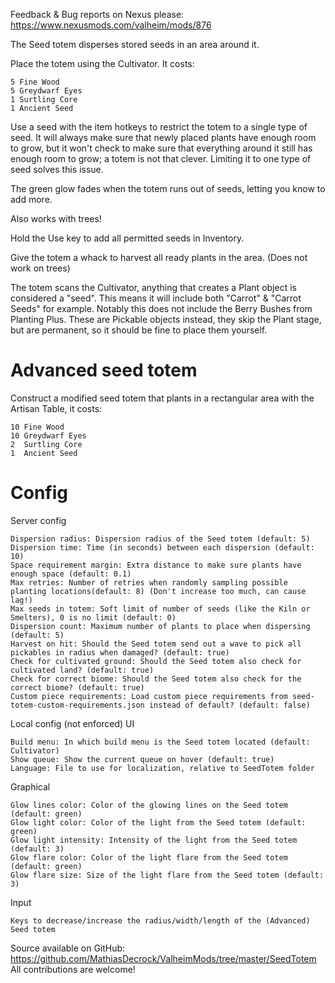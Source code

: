Feedback & Bug reports on Nexus please: https://www.nexusmods.com/valheim/mods/876

The Seed totem disperses stored seeds in an area around it.

Place the totem using the Cultivator. It costs:

    5 Fine Wood
    5 Greydwarf Eyes
    1 Surtling Core
    1 Ancient Seed

Use a seed with the item hotkeys to restrict the totem to a single type of seed. It will always make sure that newly placed plants have enough room to grow, but it won't check to make sure that everything around it still has enough room to grow; a totem is not that clever. Limiting it to one type of seed solves this issue.

The green glow fades when the totem runs out of seeds, letting you know to add more.

Also works with trees!

Hold the Use key to add all permitted seeds in Inventory.

Give the totem a whack to harvest all ready plants in the area. (Does not work on trees)

The totem scans the Cultivator, anything that creates a Plant object is considered a "seed".
This means it will include both "Carrot" & "Carrot Seeds" for example.
Notably this does not include the Berry Bushes from Planting Plus. These are Pickable objects instead, they skip the Plant stage, but are permanent, so it should be fine to place them yourself.

# Advanced seed totem
Construct a modified seed totem that plants in a rectangular area with the Artisan Table, it costs:

    10 Fine Wood
    10 Greydwarf Eyes
    2  Surtling Core
    1  Ancient Seed

# Config
﻿Server config

    Dispersion radius: Dispersion radius of the Seed totem (default: 5)
    Dispersion time: Time (in seconds) between each dispersion (default: 10)
    Space requirement margin: Extra distance to make sure plants have enough space (default: 0.1)
    Max retries: Number of retries when randomly sampling possible planting locations(default: 8) (Don't increase too much, can cause lag!)
    Max seeds in totem: Soft limit of number of seeds (like the Kiln or Smelters), 0 is no limit (default: 0)
    Dispersion count: Maximum number of plants to place when dispersing (default: 5)
    Harvest on hit: Should the Seed totem send out a wave to pick all pickables in radius when damaged? (default: true)
    Check for cultivated ground: Should the Seed totem also check for cultivated land? (default: true)
    Check for correct biome: Should the Seed totem also check for the correct biome? (default: true)
    Custom piece requirements: Load custom piece requirements from seed-totem-custom-requirements.json instead of default? (default: false)


﻿Local config (not enforced)
UI

    Build menu: In which build menu is the Seed totem located (default: Cultivator)
    Show queue: Show the current queue on hover (default: true)
    Language: File to use for localization, relative to SeedTotem folder


Graphical

    Glow lines color: Color of the glowing lines on the Seed totem (default: green)
    Glow light color: Color of the light from the Seed totem (default: green)
    Glow light intensity: Intensity of the light from the Seed totem (default: 3)
    Glow flare color: Color of the light flare from the Seed totem (default: green)
    Glow flare size: Size of the light flare from the Seed totem (default: 3)

Input

    Keys to decrease/increase the radius/width/length of the (Advanced) Seed totem
    

Source available on GitHub: https://github.com/MathiasDecrock/ValheimMods/tree/master/SeedTotem
All contributions are welcome!